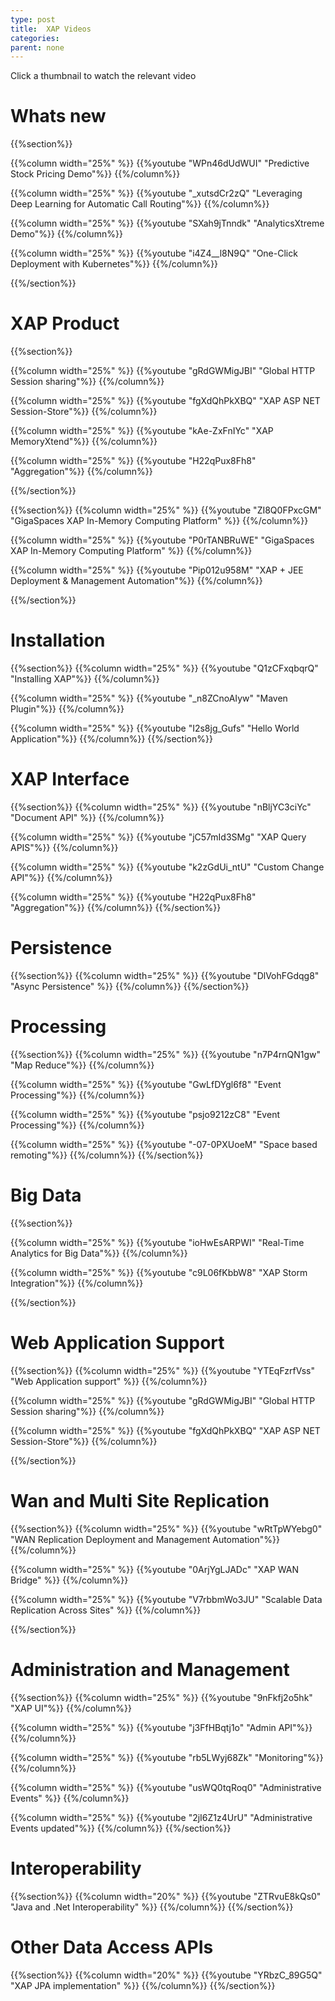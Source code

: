 ```yaml
---
type: post
title:  XAP Videos 
categories:
parent: none
---
```






Click a thumbnail to watch the relevant video



# Whats new

{{%section%}}

{{%column width="25%" %}}
{{%youtube "WPn46dUdWUI" "Predictive Stock Pricing Demo"%}}
{{%/column%}}

{{%column width="25%" %}}
{{%youtube "_xutsdCr2zQ" "Leveraging Deep Learning for Automatic Call Routing"%}}
{{%/column%}}


{{%column width="25%" %}}
{{%youtube "SXah9jTnndk" "AnalyticsXtreme Demo"%}}
{{%/column%}}

{{%column width="25%" %}}
{{%youtube "i4Z4__l8N9Q" "One-Click Deployment with Kubernetes"%}}
{{%/column%}}

{{%/section%}}
 

# XAP Product

{{%section%}}

{{%column width="25%" %}}
{{%youtube "gRdGWMigJBI" "Global HTTP Session sharing"%}}
{{%/column%}}

{{%column width="25%" %}}
{{%youtube "fgXdQhPkXBQ" "XAP ASP NET Session-Store"%}}
{{%/column%}}


{{%column width="25%" %}}
{{%youtube "kAe-ZxFnIYc" "XAP MemoryXtend"%}}
{{%/column%}}

{{%column width="25%" %}}
{{%youtube "H22qPux8Fh8" "Aggregation"%}}
{{%/column%}}

{{%/section%}}

{{%section%}}
{{%column width="25%" %}}
{{%youtube "ZI8Q0FPxcGM" "GigaSpaces XAP In-Memory Computing Platform" %}}
{{%/column%}}


{{%column width="25%" %}}
{{%youtube "P0rTANBRuWE" "GigaSpaces XAP In-Memory Computing Platform" %}}
{{%/column%}}

{{%column width="25%" %}}
{{%youtube "Pip012u958M" "XAP + JEE Deployment & Management Automation"%}}
{{%/column%}}

{{%/section%}}




 

# Installation

{{%section%}}
{{%column width="25%" %}}
{{%youtube "Q1zCFxqbqrQ" "Installing XAP"%}}
{{%/column%}}

{{%column width="25%" %}}
{{%youtube "_n8ZCnoAIyw" "Maven Plugin"%}}
{{%/column%}}

{{%column width="25%" %}}
{{%youtube "I2s8jg_Gufs" "Hello World Application"%}}
{{%/column%}}
{{%/section%}}




 

# XAP Interface



{{%section%}}
{{%column width="25%" %}}
{{%youtube "nBljYC3ciYc" "Document API" %}}
{{%/column%}}

{{%column width="25%" %}}
{{%youtube "jC57mId3SMg" "XAP Query APIS"%}}
{{%/column%}}


{{%column width="25%" %}}
{{%youtube "k2zGdUi_ntU" "Custom Change API"%}}
{{%/column%}}

{{%column width="25%" %}}
{{%youtube "H22qPux8Fh8" "Aggregation"%}}
{{%/column%}}
{{%/section%}}



 

# Persistence

{{%section%}}
{{%column width="25%" %}}
{{%youtube "DlVohFGdqg8" "Async Persistence" %}}
{{%/column%}}
{{%/section%}}

 

#   Processing

{{%section%}}
{{%column width="25%" %}}
{{%youtube "n7P4rnQN1gw" "Map Reduce"%}}
{{%/column%}}

{{%column width="25%" %}}
{{%youtube "GwLfDYgl6f8" "Event Processing"%}}
{{%/column%}}

{{%column width="25%" %}}
{{%youtube "psjo9212zC8" "Event Processing"%}}
{{%/column%}}


{{%column width="25%" %}}
{{%youtube "-07-0PXUoeM" "Space based remoting"%}}
{{%/column%}}
{{%/section%}}



# Big Data

{{%section%}}

{{%column width="25%" %}}
{{%youtube "ioHwEsARPWI" "Real-Time Analytics for Big Data"%}}
{{%/column%}}

{{%column width="25%" %}}
{{%youtube "c9L06fKbbW8" "XAP Storm Integration"%}}
{{%/column%}}


{{%/section%}}




 

# Web Application Support

{{%section%}}
{{%column width="25%" %}}
{{%youtube "YTEqFzrfVss" "Web Application support" %}}
{{%/column%}}

{{%column width="25%" %}}
{{%youtube "gRdGWMigJBI" "Global HTTP Session sharing"%}}
{{%/column%}}

{{%column width="25%" %}}
{{%youtube "fgXdQhPkXBQ" "XAP ASP NET Session-Store"%}}
{{%/column%}}

{{%/section%}}




 

# Wan and Multi Site Replication

{{%section%}}
{{%column width="25%" %}}
{{%youtube "wRtTpWYebg0" "WAN Replication Deployment and Management Automation"%}}
{{%/column%}}

{{%column width="25%" %}}
{{%youtube "0ArjYgLJADc" "XAP WAN Bridge" %}}
{{%/column%}}

{{%column width="25%" %}}
{{%youtube "V7rbbmWo3JU" "Scalable Data Replication Across Sites" %}}
{{%/column%}}


{{%/section%}}








# Administration and Management

{{%section%}}
{{%column width="25%" %}}
{{%youtube "9nFkfj2o5hk" "XAP UI"%}}
{{%/column%}}


{{%column width="25%" %}}
{{%youtube "j3FfHBqtj1o" "Admin API"%}}
{{%/column%}}

{{%column width="25%" %}}
{{%youtube "rb5LWyj68Zk" "Monitoring"%}}
{{%/column%}}


{{%column width="25%" %}}
{{%youtube "usWQ0tqRoq0" "Administrative Events" %}}
{{%/column%}}


{{%column width="25%" %}}
{{%youtube "2jI6Z1z4UrU" "Administrative Events updated"%}}
{{%/column%}}
{{%/section%}}






 

# Interoperability

{{%section%}}
{{%column width="20%" %}}
{{%youtube "ZTRvuE8kQs0" "Java and .Net Interoperability" %}}
{{%/column%}}
{{%/section%}}





# Other Data Access APIs

{{%section%}}
{{%column width="20%" %}}
{{%youtube "YRbzC_89G5Q" "XAP JPA implementation" %}}
{{%/column%}}
{{%/section%}}
